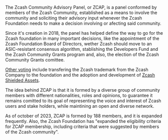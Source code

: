The Zcash Community Advisory Panel, or ZCAP, is a panel conformed by members of the Zcash Community, established as a means to involve the community and soliciting their advisory input whenever the Zcash Foundation needs to make a decision involving or afecting said community.

Since it's creation in 2018, the panel has helped define the way to go for the Zcash foundation in many important decisions, like the appointment of the Zcash Foundation Board of Directors, wether Zcash should move to an ASIC-resistant consensus algorithm, stablishing the Developers Fund and the Zcash Community Grants program and, also, the election of the Zcash Community Grants comittee.

[Other voting](https://vote.heliosvoting.org/helios/elections/cdc15aa6-6f75-11e8-b5e0-0e48ec97cebb/view) include transfering the Zcash trademark from the Zcash Company to the  foundation and the adoption and development of [Zcash Shielded Assets](https://vote.heliosvoting.org/helios/elections/5dd57b92-01ed-11ec-a0a8-ae3066fac55d/view).

The idea behind ZCAP is that it is formed by a diverse group of community members with different nationalities, roles and opinions, to guarantee it remains comitted to its goal of representing the voice and interest of Zcash users and stake holders, while maintining an open and diverse network.

As of october of 2023, ZCAP is formed by 188 members, and it is expanded frequently. Also, the Zcash Foundation has "expanded the eligibility criteria for ZCAP membership, including criteria that were suggested by members of the Zcash community".
